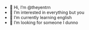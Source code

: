 - 👋 Hi, I’m @theyentrn
- 👀 I’m interested in everything but you 
- 🌱 I’m currently learning english
- 💞️ I’m looking for someone I dunno 

<!---
theyentrn/theyentrn is a ✨ special ✨ repository because its `README.md` (this file) appears on your GitHub profile.
You can click the Preview link to take a look at your changes.
--->
